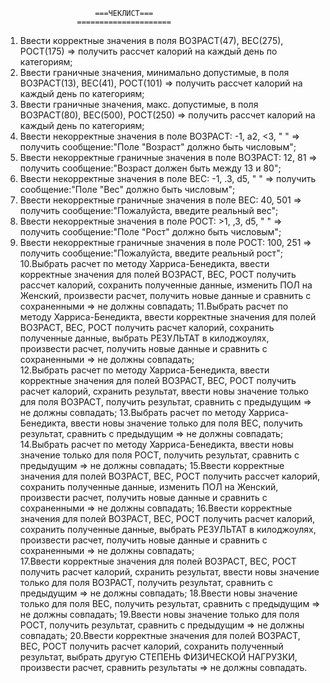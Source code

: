 
                        ===ЧЕКЛИСТ===
                    =====================
                    
1. Ввести корректные значения в поля ВОЗРАСТ(47), ВЕС(275), РОСТ(175)  => получить рассчет калорий на каждый день по категориям;
2. Ввести граничные значения, минимально допустимые, в поля ВОЗРАСТ(13), ВЕС(41), РОСТ(101) => получить рассчет калорий на каждый день по категориям;
3. Ввести граничные значения, макс. допустимые, в поля ВОЗРАСТ(80), ВЕС(500), РОСТ(250) => получить рассчет калорий на каждый день по категориям;
4. Ввести некорректные значения в поле ВОЗРАСТ: -1, а2, <3, " "  => получить сообщение:"Поле "Возраст" должно быть числовым";
5. Ввести некорректные граничные значения в поле ВОЗРАСТ: 12, 81 => получить сообщение:"Возраст должен быть между 13 и 80";
6. Ввести некорректные значения в поле ВЕС: -1, .3, d5, " "  => получить сообщение:"Поле "Вес" должно быть числовым";
7. Ввести некорректные граничные значения в поле ВЕС: 40, 501 => получить сообщение:"Пожалуйста, введите реальный вес";
8. Ввести некорректные значения в поле РОСТ: >1, ,3, d5, " "  => получить сообщение:"Поле "Рост" должно быть числовым";
9. Ввести некорректные граничные значения в поле РОСТ: 100, 251 => получить сообщение:"Пожалуйста, введите реальный рост";
10.Выбрать расчет по методу Харриса-Бенедикта, ввести корректные значения для полей ВОЗРАСТ, ВЕС, РОСТ получить рассчет калорий,
   сохранить полученные данные, изменить ПОЛ на Женский, произвести расчет, получить новые данные и сравнить с сохраненными  => не должны совпадать;
11.Выбрать расчет по методу Харриса-Бенедикта, ввести корректные значения для полей ВОЗРАСТ, ВЕС, РОСТ получить расчет калорий,
   сохранить полученные данные, выбрать РЕЗУЛЬТАТ в килоджоулях, произвести расчет, получить новые данные и сравнить с сохраненными  => не должны совпадать;              
12.Выбрать расчет по методу Харриса-Бенедикта, ввести корректные значения для полей ВОЗРАСТ, ВЕС, РОСТ получить расчет калорий,
   схранить результат, ввести новы значение только для поля ВОЗРАСТ, получить результат, сравнить с предыдущим  =>  не должны совпадать;
13.Выбрать расчет по методу Харриса-Бенедикта, ввести новы значение только для поля ВЕС, получить результат, сравнить с предыдущим  =>  не должны совпадать;
14.Выбрать расчет по методу Харриса-Бенедикта, ввести новы значение только для поля РОСТ, получить результат, сравнить с предыдущим  =>  не должны совпадать;
15.Ввести корректные значения для полей ВОЗРАСТ, ВЕС, РОСТ получить рассчет калорий,
    сохранить полученные данные, изменить ПОЛ на Женский, произвести расчет, получить новые данные и сравнить с сохраненными  => не должны совпадать;
16.Ввести корректные значения для полей ВОЗРАСТ, ВЕС, РОСТ получить расчет калорий,
    сохранить полученные данные, выбрать РЕЗУЛЬТАТ в килоджоулях, произвести расчет, получить новые данные и сравнить с сохраненными  => не должны совпадать;              
17.Ввести корректные значения для полей ВОЗРАСТ, ВЕС, РОСТ получить расчет калорий,
   схранить результат, ввести новы значение только для поля ВОЗРАСТ, получить результат, сравнить с предыдущим  =>  не должны совпадать;
18.Ввести новы значение только для поля ВЕС, получить результат, сравнить с предыдущим  =>  не должны совпадать;
19.Ввести новы значение только для поля РОСТ, получить результат, сравнить с предыдущим  =>  не должны совпадать;
20.Ввести корректные значения для полей ВОЗРАСТ, ВЕС, РОСТ получить расчет калорий, сохранить полученный результат, выбрать другую
   СТЕПЕНЬ ФИЗИЧЕСКОЙ НАГРУЗКИ, произвести расчет, сравнить результаты  => не должны совпадать.
            